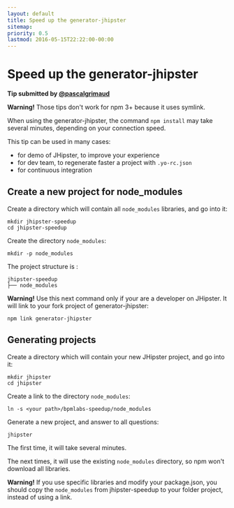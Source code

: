 ```yaml
---
layout: default
title: Speed up the generator-jhipster
sitemap:
priority: 0.5
lastmod: 2016-05-15T22:22:00-00:00
---
```


# Speed up the generator-jhipster

__Tip submitted by [@pascalgrimaud](https://github.com/pascalgrimaud)__

**Warning!** Those tips don't work for npm 3+ because it uses symlink.

When using the generator-jhipster, the command `npm install` may take several minutes, depending on your connection speed.

This tip can be used in many cases:

- for demo of JHipster, to improve your experience
- for dev team, to regenerate faster a project with `.yo-rc.json`
- for continuous integration

## Create a new project for node_modules

Create a directory which will contain all `node_modules` libraries, and go into it:

```
mkdir jhipster-speedup
cd jhipster-speedup
```

Create the directory `node_modules`:

```
mkdir -p node_modules
```

The project structure is :

    jhipster-speedup
    ├── node_modules


**Warning!** Use this next command only if your are a developer on JHipster. It will link to your fork project of generator-jhipster:

```
npm link generator-jhipster
```

## Generating projects

Create a directory which will contain your new JHipster project, and go into it:

```
mkdir jhipster
cd jhipster
```

Create a link to the directory `node_modules`:

```
ln -s <your path>/bpmlabs-speedup/node_modules
```

Generate a new project, and answer to all questions:

```
jhipster
```

The first time, it will take several minutes.

The next times, it will use the existing `node_modules` directory, so npm won't download all libraries.

**Warning!** If you use specific libraries and modify your package.json, you should copy the `node_modules`
from jhipster-speedup to your folder project, instead of using a link.
